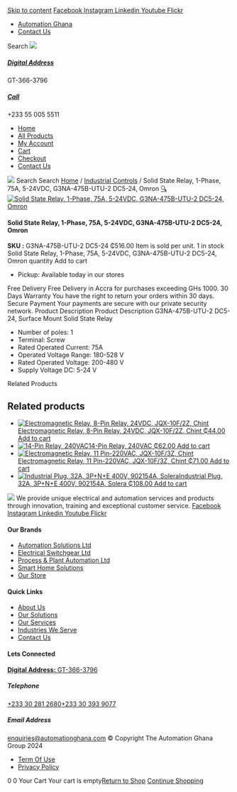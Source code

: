 [Skip to content](https://store.automationghana.com/product/solid-state-relay-g3na-475b-utu-2-dc5-24-omron/#content)
[ Facebook ](https://www.facebook.com/automationgh/) [ Instagram ](https://www.instagram.com/automationgh/) [ Linkedin ](https://www.linkedin.com/company/the-automation-ghana-limited/) [ Youtube ](https://www.youtube.com/channel/UCurrRDUSm5oIW39VXjn1u0w) [ Flickr ](https://www.flickr.com/photos/181794037@N07/)
  * [ Automation Ghana ](https://automationghana.com)
  * [ Contact Us ](https://store.automationghana.com/contact/)


Search
[ ![](https://store.automationghana.com/wp-content/uploads/2024/04/Website-TAGG-Logo-BLUE.png) ](https://store.automationghana.com/)
[ ](https://maps.app.goo.gl/m4xeaagWCNbLk4jM6)
#####  [ Digital Address ](https://maps.app.goo.gl/m4xeaagWCNbLk4jM6)
GT-366-3796 
[ ](tel:+233550055511)
#####  [ Call ](tel:+233550055511)
+233 55 005 5511 
  * [Home](https://store.automationghana.com/)
  * [All Products](https://store.automationghana.com/shop/)
  * [My Account](https://store.automationghana.com/my-account/)
  * [Cart](https://store.automationghana.com/cart/)
  * [Checkout](https://store.automationghana.com/checkout/)
  * [Contact Us](https://store.automationghana.com/contact/)


[![](https://store.automationghana.com/wp-content/uploads/2024/04/AutomationGhana_logo_white.png)](https://store.automationghana.com)
Search
Search
[Home](https://store.automationghana.com) / [Industrial Controls](https://store.automationghana.com/product-category/industrial-controls/) / Solid State Relay, 1-Phase, 75A, 5-24VDC, G3NA-475B-UTU-2 DC5-24, Omron
[🔍](https://store.automationghana.com/product/solid-state-relay-g3na-475b-utu-2-dc5-24-omron/)
[![Solid State Relay, 1-Phase, 75A, 5-24VDC, G3NA-475B-UTU-2 DC5-24, Omron](https://store.automationghana.com/wp-content/uploads/2020/04/solid-state-relay-600x559.jpg)](https://store.automationghana.com/wp-content/uploads/2020/04/solid-state-relay.jpg)
####  Solid State Relay, 1-Phase, 75A, 5-24VDC, G3NA-475B-UTU-2 DC5-24, Omron 
**SKU :** G3NA-475B-UTU-2 DC5-24 
₵516.00
Item is sold per unit.
1 in stock
Solid State Relay, 1-Phase, 75A, 5-24VDC, G3NA-475B-UTU-2 DC5-24, Omron quantity
Add to cart
  * Pickup: Available today in our stores


Free Delivery 
Free Delivery in Accra for purchases exceeding GHs 1000. 
30 Days Warranty 
You have the right to return your orders within 30 days. 
Secure Payment 
Your payments are secure with our private security network. 
Product Description
Product Description
G3NA-475B-UTU-2 DC5-24, Surface Mount Solid State Relay 
  * Number of poles: 1
  * Terminal: Screw
  * Rated Operated Current: 75A
  * Operated Voltage Range: 180-528 V
  * Rated Operated Voltage: 200-480 V
  * Supply Voltage DC: 5-24 V


Related Products 
## Related products
  * [![Electromagnetic Relay, 8-Pin Relay, 24VDC, JQX-10F/2Z, Chint](https://store.automationghana.com/wp-content/uploads/2020/04/11-Pin-Relay-JQX-10F_3Z-220VAC-Chint-2-300x300.jpg)Electromagnetic Relay, 8-Pin Relay, 24VDC, JQX-10F/2Z, Chint ₵44.00 ](https://store.automationghana.com/product/8-pin-relay-jqx-10f-2z-24vdc-chint/)
[Add to cart](https://store.automationghana.com/product/solid-state-relay-g3na-475b-utu-2-dc5-24-omron/?add-to-cart=1604)
  * [![14-Pin Relay, 240VAC](https://store.automationghana.com/wp-content/uploads/2020/04/14-Pin-Relay-MY4IN-220_240AC-S-Omron.jpg)14-Pin Relay, 240VAC ₵62.00 ](https://store.automationghana.com/product/14-pin-relay-my4in-220-240ac-s-omron/)
[Add to cart](https://store.automationghana.com/product/solid-state-relay-g3na-475b-utu-2-dc5-24-omron/?add-to-cart=1599)
  * [![Electromagnetic Relay, 11 Pin-220VAC, JQX-10F/3Z, Chint](https://store.automationghana.com/wp-content/uploads/2020/04/11-Pin-Relay-JQX-10F_3Z-220VAC-Chint-2-300x300.jpg)Electromagnetic Relay, 11 Pin-220VAC, JQX-10F/3Z, Chint ₵71.00 ](https://store.automationghana.com/product/11-pin-relay-jqx-10f-3z-220vac-chint/)
[Add to cart](https://store.automationghana.com/product/solid-state-relay-g3na-475b-utu-2-dc5-24-omron/?add-to-cart=1592)
  * [![Industrial Plug, 32A, 3P+N+E 400V, 902154A, Solera](https://store.automationghana.com/wp-content/uploads/2020/04/902154A.png)Industrial Plug, 32A, 3P+N+E 400V, 902154A, Solera ₵108.00 ](https://store.automationghana.com/product/industrial-plug-902154a-solera/)
[Add to cart](https://store.automationghana.com/product/solid-state-relay-g3na-475b-utu-2-dc5-24-omron/?add-to-cart=1511)


![](https://store.automationghana.com/wp-content/uploads/2024/04/AutomationGhana_logo_white.png)
We provide unique electrical and automation services and products through innovation, training and exceptional customer service.
[ Facebook ](https://www.facebook.com/automationgh/) [ Instagram ](https://www.instagram.com/automationgh/) [ Linkedin ](https://www.linkedin.com/company/the-automation-ghana-limited/) [ Youtube ](https://www.youtube.com/channel/UCurrRDUSm5oIW39VXjn1u0w) [ Flickr ](https://www.flickr.com/photos/181794037@N07/)
#### Our Brands
  * [ Automation Solutions Ltd ](https://store.automationghana.com/product/solid-state-relay-g3na-475b-utu-2-dc5-24-omron/)
  * [ Electrical Switchgear Ltd ](https://store.automationghana.com/product/solid-state-relay-g3na-475b-utu-2-dc5-24-omron/)
  * [ Process & Plant Automation Ltd ](https://store.automationghana.com/product/solid-state-relay-g3na-475b-utu-2-dc5-24-omron/)
  * [ Smart Home Solutions ](https://store.automationghana.com/product/solid-state-relay-g3na-475b-utu-2-dc5-24-omron/)
  * [ Our Store ](https://store.automationghana.com/product/solid-state-relay-g3na-475b-utu-2-dc5-24-omron/)


#### Quick Links
  * [ About Us ](https://store.automationghana.com/product/solid-state-relay-g3na-475b-utu-2-dc5-24-omron/)
  * [ Our Solutions ](https://store.automationghana.com/product/solid-state-relay-g3na-475b-utu-2-dc5-24-omron/)
  * [ Our Services ](https://store.automationghana.com/product/solid-state-relay-g3na-475b-utu-2-dc5-24-omron/)
  * [ Industries We Serve ](https://store.automationghana.com/product/solid-state-relay-g3na-475b-utu-2-dc5-24-omron/)
  * [ Contact Us ](https://store.automationghana.com/product/solid-state-relay-g3na-475b-utu-2-dc5-24-omron/)


#### Lets Connected
[**Digital Address:** GT-366-3796](https://maps.app.goo.gl/m4xeaagWCNbLk4jM6)
#####  Telephone 
[ +233 30 281 2680](tel:+233302812680)[+233 30 393 9077](https://store.automationghana.com/product/solid-state-relay-g3na-475b-utu-2-dc5-24-omron/+233303939077)
#####  Email Address 
enquiries@automationghana.com 
© Copyright The Automation Ghana Group 2024
  * [ Term Of Use ](https://store.automationghana.com/product/solid-state-relay-g3na-475b-utu-2-dc5-24-omron/)
  * [ Privacy Policy ](https://store.automationghana.com/product/solid-state-relay-g3na-475b-utu-2-dc5-24-omron/)


0
0
Your Cart
Your cart is empty[Return to Shop](https://store.automationghana.com/shop/)
[Continue Shopping](https://store.automationghana.com/product/solid-state-relay-g3na-475b-utu-2-dc5-24-omron/)
